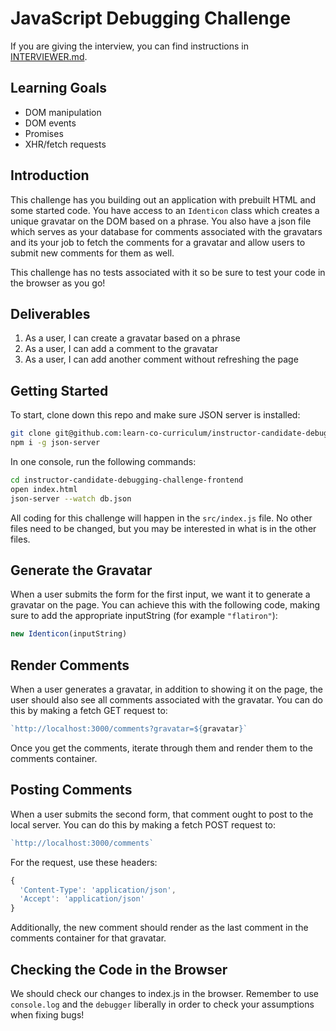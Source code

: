 # JavaScript Debugging Challenge

If you are giving the interview, you can find instructions in [INTERVIEWER.md](INTERVIEWER.md).

## Learning Goals

* DOM manipulation
* DOM events
* Promises
* XHR/fetch requests

## Introduction

This challenge has you building out an application
with prebuilt HTML and some started code. You have access to an `Identicon`
class which creates a unique gravatar on the DOM based on a phrase. You
also have a json file which serves as your database for comments
associated with the gravatars and its your job to fetch the comments for a
gravatar and allow users to submit new comments for them as well.

This challenge has no tests associated with it so be sure to test your code
in the browser as you go!

## Deliverables

1. As a user, I can create a gravatar based on a phrase
2. As a user, I can add a comment to the gravatar
3. As a user, I can add another comment without refreshing the page

## Getting Started

To start, clone down this repo and make sure JSON server is installed:

```sh
git clone git@github.com:learn-co-curriculum/instructor-candidate-debugging-challenge-frontend.git
npm i -g json-server
```

In one console, run the following commands:

```sh
cd instructor-candidate-debugging-challenge-frontend
open index.html
json-server --watch db.json
```

All coding for this challenge will happen in the `src/index.js` file. No other
files need to be changed, but you may be interested in what is in the other
files.

## Generate the Gravatar

When a user submits the form for the first input, we want it to generate a
gravatar on the page. You can achieve this with the following code, making sure
to add the appropriate inputString (for example `"flatiron"`):

```js
new Identicon(inputString)
```

## Render Comments

When a user generates a gravatar, in addition to showing it on the page, the user
should also see all comments associated with the gravatar. You can do this by
making a fetch GET request to:

```js
`http://localhost:3000/comments?gravatar=${gravatar}`
```

Once you get the comments, iterate through them and render them to the comments
container.

## Posting Comments

When a user submits the second form, that comment ought to post to the local
server. You can do this by making a fetch POST request to:

```js
`http://localhost:3000/comments`
```

For the request, use these headers:

```js
{
  'Content-Type': 'application/json',
  'Accept': 'application/json'
}
```

Additionally, the new comment should render as the last comment in the comments
container for that gravatar.

## Checking the Code in the Browser

We should check our changes to index.js in the browser. Remember to use
`console.log` and the `debugger` liberally in order to check your assumptions
when fixing bugs!
